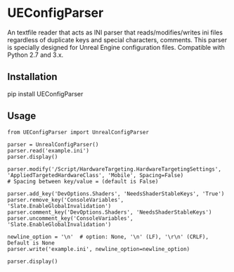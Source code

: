 # UEConfigParser

An textfile reader that acts as INI parser that reads/modifies/writes ini files regardless of duplicate keys and special characters, comments.
This parser is specially designed for Unreal Engine configuration files.
Compatible with Python 2.7 and 3.x.

## Installation

pip install UEConfigParser

## Usage
```
from UEConfigParser import UnrealConfigParser

parser = UnrealConfigParser()  
parser.read('example.ini')  
parser.display()  

parser.modify('/Script/HardwareTargeting.HardwareTargetingSettings', 'AppliedTargetedHardwareClass', 'Mobile', Spacing=False)    
# Spacing between key/value = (default is False)

parser.add_key('DevOptions.Shaders', 'NeedsShaderStableKeys', 'True')  
parser.remove_key('ConsoleVariables', 'Slate.EnableGlobalInvalidation')  
parser.comment_key('DevOptions.Shaders', 'NeedsShaderStableKeys')  
parser.uncomment_key('ConsoleVariables', 'Slate.EnableGlobalInvalidation')  

newline_option = '\n'  # option: None, '\n' (LF), '\r\n' (CRLF),  Default is None
parser.write('example.ini', newline_option=newline_option)  

parser.display()  
```
